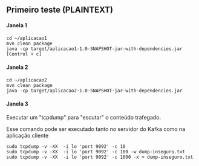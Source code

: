 ## Primeiro teste (PLAINTEXT)

#### Janela 1
```
cd ~/aplicacao1
mvn clean package
java -cp target/aplicacao1-1.0-SNAPSHOT-jar-with-dependencies.jar 
[Control + c]
```

#### Janela 2
```
cd ~/aplicacao2
mvn clean package
java -cp target/aplicacao2-1.0-SNAPSHOT-jar-with-dependencies.jar
```

#### Janela 3

Executar um "tcpdump" para "escutar" o conteúdo trafegado.<br/>

Esse comando pode ser executado tanto no servidor do Kafka como na aplicação cliente 
```
sudo tcpdump -v -XX  -i lo 'port 9092' -c 10
sudo tcpdump -v -XX  -i lo 'port 9092' -c 100 -w dump-inseguro.txt
sudo tcpdump -v -XX  -i lo 'port 9092' -c 1000 -x > dump-inseguro.txt
```
